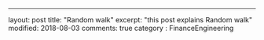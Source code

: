 ---
layout: post
title: "Random walk"
excerpt: "this post explains Random walk"
modified: 2018-08-03
comments: true
category : FinanceEngineering
